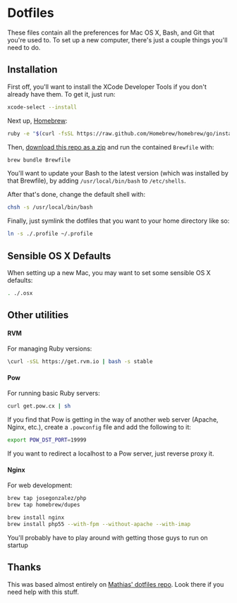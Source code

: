 # Dotfiles

These files contain all the preferences for Mac OS X, Bash, and Git that you're used to. To set up a new computer, there's just a couple things you'll need to do.

## Installation

First off, you'll want to install the XCode Developer Tools if you don't already have them. To get it, just run:

```bash
xcode-select --install
```

Next up, [Homebrew](http://brew.sh/):

```bash
ruby -e "$(curl -fsSL https://raw.github.com/Homebrew/homebrew/go/install)"
```

Then, [download this repo as a zip](https://github.com/rosszurowski/dotfiles/archive/master.zip) and run the contained `Brewfile` with:

```bash
brew bundle Brewfile
```

You'll want to update your Bash to the latest version (which was installed by that Brewfile), by adding `/usr/local/bin/bash` to `/etc/shells`.

After that's done, change the default shell with:

```bash
chsh -s /usr/local/bin/bash
```

Finally, just symlink the dotfiles that you want to your home directory like so:

```bash
ln -s ./.profile ~/.profile
```

## Sensible OS X Defaults

When setting up a new Mac, you may want to set some sensible OS X defaults:

```bash
. ./.osx
```

## Other utilities

#### RVM

For managing Ruby versions:

```bash
\curl -sSL https://get.rvm.io | bash -s stable
```

#### Pow

For running basic Ruby servers:

```bash
curl get.pow.cx | sh
```

If you find that Pow is getting in the way of another web server (Apache, Nginx, etc.), create a `.powconfig` file and add the following to it:

```bash
export POW_DST_PORT=19999
```
If you want to redirect a localhost to a Pow server, just reverse proxy it.

#### Nginx

For web development:

```bash
brew tap josegonzalez/php
brew tap homebrew/dupes

brew install nginx
brew install php55 --with-fpm --without-apache --with-imap
```

You'll probably have to play around with getting those guys to run on startup


## Thanks

This was based almost entirely on [Mathias' dotfiles repo](https://github.com/mathiasbynens/dotfiles). Look there if you need help with this stuff.